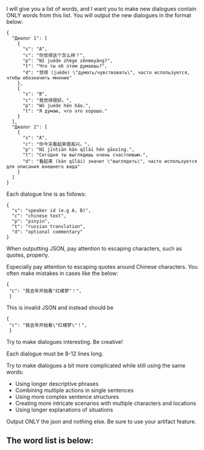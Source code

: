 I will give you a list of words, and I want you to make new dialogues contain ONLY  words from this list. You will output the new dialogues in the format below:

```
{
  "Диалог 1": [
    {
      "s": "A",
      "c": "你觉得这个怎么样？",
      "p": "Nǐ juéde zhège zěnmeyàng?",
      "t": "Что ты об этом думаешь?",
      "d": "觉得 (juéde) \"думать/чувствовать\", часто используется, чтобы обозначить мнение"
    },
    {
      "s": "B",
      "c": "我觉得很好。",
      "p": "Wǒ juéde hěn hǎo.",
      "t": "Я думаю, что это хорошо."
    }
  ],
  "Диалог 2": [
    {
      "s": "A",
      "c": "你今天看起来很高兴。",
      "p": "Nǐ jīntiān kàn qǐlái hěn gāoxìng.",
      "t": "Сегодня ты выглядишь очень счастливым.",
      "d": "看起来 (kàn qǐlái) значит \"выглядеть\", часто используется для описания внешнего вида"
    }
  ]
}
```

Each dialogue line is as follows:
```
{
  "s": "speaker id (e.g A, B)",
  "c": "chinese text", 
  "p": "pinyin",
  "t": "russian translation",
  "d": "optional commentary"
}
```

When outputting JSON, pay attention to escaping characters, such as quotes, properly.

Especially pay attention to escaping quotes around Chinese characters. You often make mistakes in cases like the below:
```
{
 "c": "我去年开始看"红楼梦"！",
 }
```
This is invalid JSON and instead should be
```
{
 "c": "我去年开始看\"红楼梦\"！",
 }
```

Try to make dialogues interesting. Be creative!

Each dialogue must be 8-12 lines long.

Try to make dialogues a bit more complicated while still using the same words:
- Using longer descriptive phrases
- Combining multiple actions in single sentences
- Using more complex sentence structures
- Creating more intricate scenarios with multiple characters and locations
- Using longer explanations of situations

Output ONLY the json and nothing else. Be sure to use your artifact feature.

The word list is below:
-------

